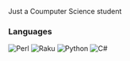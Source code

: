 Just a Coumputer Science student

### Languages

![Perl](https://img.shields.io/badge/-Perl-000?&logo=Perl&color=blue)
![Raku](https://img.shields.io/badge/-Raku-000?color=blueviolet)
![Python](https://img.shields.io/badge/-Python-000?&logo=Python&color=yellow)
![C#](https://img.shields.io/badge/-CSharp-000?&logo=Csharp)

